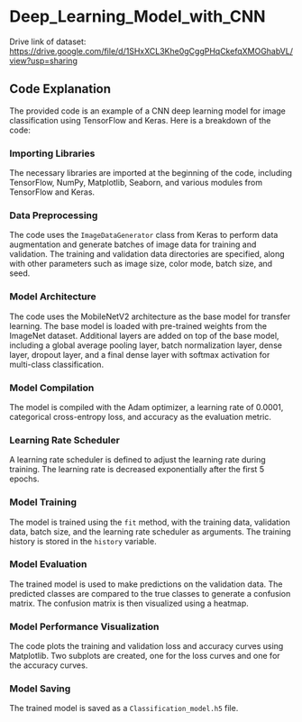 # Deep_Learning_Model_with_CNN
Drive link of dataset:
https://drive.google.com/file/d/1SHxXCL3Khe0gCggPHqCkefqXMOGhabVL/view?usp=sharing

## Code Explanation

The provided code is an example of a CNN deep learning model for image classification using TensorFlow and Keras. Here is a breakdown of the code:

### Importing Libraries

The necessary libraries are imported at the beginning of the code, including TensorFlow, NumPy, Matplotlib, Seaborn, and various modules from TensorFlow and Keras.

### Data Preprocessing

The code uses the `ImageDataGenerator` class from Keras to perform data augmentation and generate batches of image data for training and validation. The training and validation data directories are specified, along with other parameters such as image size, color mode, batch size, and seed.

### Model Architecture

The code uses the MobileNetV2 architecture as the base model for transfer learning. The base model is loaded with pre-trained weights from the ImageNet dataset. Additional layers are added on top of the base model, including a global average pooling layer, batch normalization layer, dense layer, dropout layer, and a final dense layer with softmax activation for multi-class classification.

### Model Compilation

The model is compiled with the Adam optimizer, a learning rate of 0.0001, categorical cross-entropy loss, and accuracy as the evaluation metric.

### Learning Rate Scheduler

A learning rate scheduler is defined to adjust the learning rate during training. The learning rate is decreased exponentially after the first 5 epochs.

### Model Training

The model is trained using the `fit` method, with the training data, validation data, batch size, and the learning rate scheduler as arguments. The training history is stored in the `history` variable.

### Model Evaluation

The trained model is used to make predictions on the validation data. The predicted classes are compared to the true classes to generate a confusion matrix. The confusion matrix is then visualized using a heatmap.

### Model Performance Visualization

The code plots the training and validation loss and accuracy curves using Matplotlib. Two subplots are created, one for the loss curves and one for the accuracy curves.

### Model Saving

The trained model is saved as a `Classification_model.h5` file.
